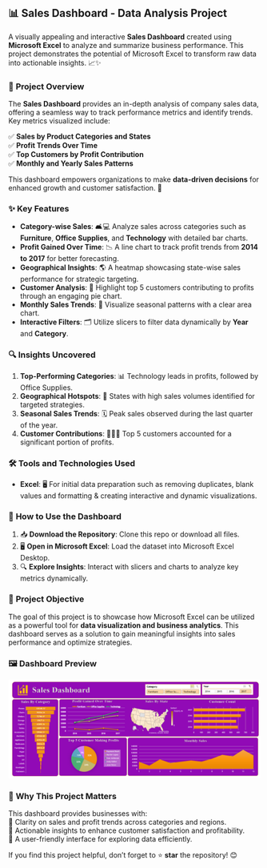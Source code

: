 ## 📊 **Sales Dashboard - Data Analysis Project**

A visually appealing and interactive **Sales Dashboard** created using **Microsoft Excel** to analyze and summarize business performance. This project demonstrates the potential of Microsoft Excel to transform raw data into actionable insights. 📈✨

### 📜 **Project Overview**

The **Sales Dashboard** provides an in-depth analysis of company sales data, offering a seamless way to track performance metrics and identify trends. Key metrics visualized include:

✅ **Sales by Product Categories and States**  
✅ **Profit Trends Over Time**  
✅ **Top Customers by Profit Contribution**  
✅ **Monthly and Yearly Sales Patterns**

This dashboard empowers organizations to make **data-driven decisions** for enhanced growth and customer satisfaction. 🌟

### ✨ **Key Features**

- **Category-wise Sales**: 🛋️💻 Analyze sales across categories such as **Furniture**, **Office Supplies**, and **Technology** with detailed bar charts.  
- **Profit Gained Over Time**: 📉 A line chart to track profit trends from **2014 to 2017** for better forecasting.  
- **Geographical Insights**: 🌎 A heatmap showcasing state-wise sales performance for strategic targeting.  
- **Customer Analysis**: 🎯 Highlight top 5 customers contributing to profits through an engaging pie chart.  
- **Monthly Sales Trends**: 📆 Visualize seasonal patterns with a clear area chart.  
- **Interactive Filters**: 🗂️ Utilize slicers to filter data dynamically by **Year** and **Category**.

### 🔍 **Insights Uncovered**

1. **Top-Performing Categories**: 📊 Technology leads in profits, followed by Office Supplies.  
2. **Geographical Hotspots**: 📍 States with high sales volumes identified for targeted strategies.  
3. **Seasonal Sales Trends**: 🗓️ Peak sales observed during the last quarter of the year.  
4. **Customer Contributions**: 🧑‍🤝‍🧑 Top 5 customers accounted for a significant portion of profits.  

### 🛠️ **Tools and Technologies Used**

- **Excel**: 🖥️ For initial data preparation such as removing duplicates, blank values and formatting & creating interactive and dynamic visualizations.

### 📂 **How to Use the Dashboard**

1. 📥 **Download the Repository**: Clone this repo or download all files.  
2. 🖥️ **Open in Microsoft Excel**: Load the dataset into Microsoft Excel Desktop.  
3. 🔍 **Explore Insights**: Interact with slicers and charts to analyze key metrics dynamically.  

### 🎯 **Project Objective**

The goal of this project is to showcase how Microsoft Excel can be utilized as a powerful tool for **data visualization and business analytics**. This dashboard serves as a solution to gain meaningful insights into sales performance and optimize strategies.

### 🖼️ **Dashboard Preview**

![Dashboard Preview](./SalesDashboard.png)

### 🌟 **Why This Project Matters**

This dashboard provides businesses with:  
📌 Clarity on sales and profit trends across categories and regions.  
📌 Actionable insights to enhance customer satisfaction and profitability.  
📌 A user-friendly interface for exploring data efficiently.  

If you find this project helpful, don’t forget to ⭐ **star** the repository! 😊
